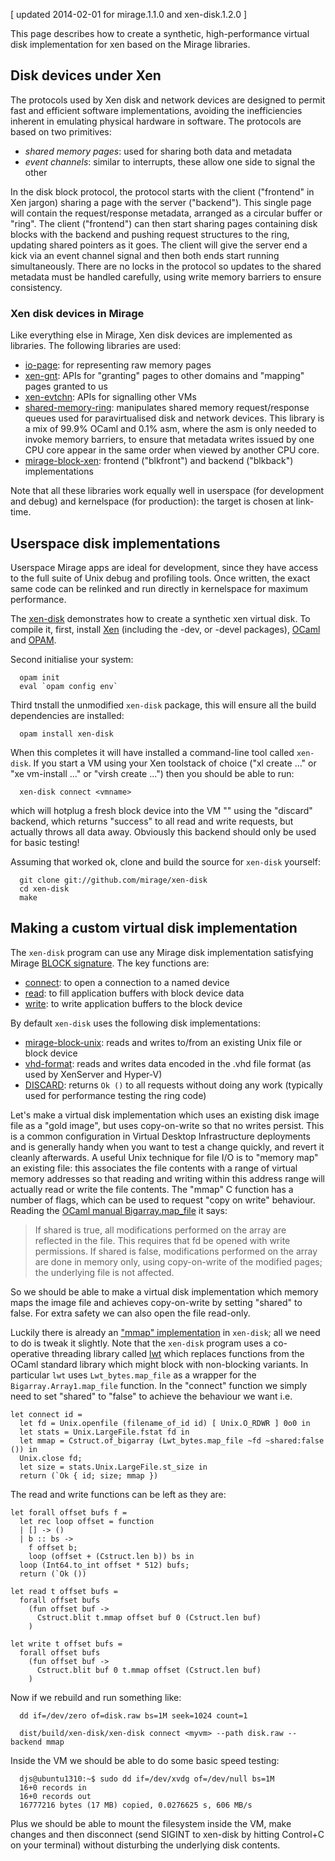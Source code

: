 [ updated 2014-02-01 for mirage.1.1.0 and xen-disk.1.2.0 ]

This page describes how to create a synthetic, high-performance
virtual disk implementation for xen based on the Mirage libraries.

## Disk devices under Xen

The protocols used by Xen disk and network devices are designed to
permit fast and efficient software implementations, avoiding the
inefficiencies inherent in emulating physical hardware in software.
The protocols are based on two primitives:

* *shared memory pages*: used for sharing both data and metadata
* *event channels*: similar to interrupts, these allow one side to signal the other

In the disk block protocol, the protocol starts with the client
("frontend" in Xen jargon) sharing a page with the server ("backend").
This single page will contain the request/response metadata, arranged
as a circular buffer or "ring". The client ("frontend") can then start
sharing pages containing disk blocks with the backend and pushing request
structures to the ring, updating shared pointers as it goes. The client
will give the server end a kick via an event channel signal and then both
ends start running simultaneously. There are no locks in the protocol so
updates to the shared metadata must be handled carefully, using write
memory barriers to ensure consistency.

### Xen disk devices in Mirage

Like everything else in Mirage, Xen disk devices are implemented as
libraries. The following libraries are used:
* [io-page](https://github.com/mirage/io-page):
  for representing raw memory pages
* [xen-gnt](https://github.com/xapi-project/ocaml-gnt):
  APIs for "granting" pages to other domains and "mapping" pages granted to us
* [xen-evtchn](https://github.com/xapi-project/xen-evtchn):
  APIs for signalling other VMs
* [shared-memory-ring](https://github.com/mirage/shared-memory-ring):
  manipulates shared memory request/response queues
  used for paravirtualised disk and network devices. This library is a mix of
  99.9% OCaml and 0.1% asm, where the asm is only needed to invoke memory
  barriers, to ensure that metadata writes issued by one CPU core appear
  in the same order when viewed by another CPU core.
* [mirage-block-xen](https://github.com/mirage/mirage-block-xen):
  frontend ("blkfront") and backend ("blkback") implementations

Note that all these libraries work equally well in userspace (for development
and debug) and kernelspace (for production): the target is chosen at
link-time.

## Userspace disk implementations

Userspace Mirage apps are ideal for development, since they have access to
the full suite of Unix debug and profiling tools. Once written, the exact
same code can be relinked and run directly in kernelspace for maximum
performance.

The [xen-disk](https://github.com/mirage/xen-disk) demonstrates how to
create a synthetic xen virtual disk. To compile it, first, install
[Xen](http://www.xen.org/) (including the -dev, or -devel packages),
[OCaml](http://www.ocaml.org/) and [OPAM](http://opam.ocamlpro.com/).

Second initialise your system:

```
  opam init
  eval `opam config env`
```

Third tnstall the unmodified `xen-disk` package, this will ensure all the build
dependencies are installed:

```
  opam install xen-disk
```

When this completes it will have installed a command-line tool called
`xen-disk`. If you start a VM using your Xen toolstack of choice
("xl create ..." or "xe vm-install ..." or "virsh create ...") then you
should be able to run:

```
  xen-disk connect <vmname>
```

which will hotplug a fresh block device into the VM "<vmname>" using the
"discard" backend, which returns "success" to all read and write requests,
but actually throws all data away. Obviously this backend should only be
used for basic testing!

Assuming that worked ok, clone and build the source for `xen-disk` yourself:

```
  git clone git://github.com/mirage/xen-disk
  cd xen-disk
  make
```

## Making a custom virtual disk implementation

The `xen-disk` program can use any Mirage disk implementation satisfying
Mirage
[BLOCK signature](https://github.com/mirage/mirage/blob/master/types/V1.mli#L134).
The key functions are:

* [connect](https://github.com/mirage/mirage/blob/master/types/V1.mli#L40):
  to open a connection to a named device
* [read](https://github.com/mirage/mirage/blob/master/types/V1.mli#L164):
  to fill application buffers with block device data
* [write](https://github.com/mirage/mirage/blob/master/types/V1.mli#L170):
  to write application buffers to the block device

By default `xen-disk` uses the following disk implementations:

* [mirage-block-unix](https://github.com/mirage/mirage-block-unix): reads and writes
  to/from an existing Unix file or block device
* [vhd-format](https://github.com/djs55/ocaml-vhd): reads and writes data encoded
  in the .vhd file format (as used by XenServer and Hyper-V)
* [DISCARD](https://github.com/mirage/xen-disk/blob/master/src/backend.ml#L45):
  returns `Ok ()` to all requests without doing any work (typically used for
  performance testing the ring code)

Let's make a virtual disk implementation which uses an existing disk
image file as a "gold image", but uses copy-on-write so that no writes
persist.
This is a common configuration in Virtual Desktop Infrastructure deployments
and is generally handy when you want to test a change quickly, and
revert it cleanly afterwards.
A useful Unix technique for file I/O is to "memory map" an existing file:
this associates the file contents with a range of virtual memory addresses
so that reading and writing within this address range will actually
read or write the file contents.
The "mmap" C function has a number of flags, which can be used to request
"copy on write" behaviour. Reading the
[OCaml manual Bigarray.map_file](http://caml.inria.fr/pub/docs/manual-ocaml/libref/Bigarray.Genarray.html)
it says:

> If shared is true, all modifications performed on the array are reflected
> in the file. This requires that fd be opened with write permissions. If
> shared is false, modifications performed on the array are done in memory
> only, using copy-on-write of the modified pages; the underlying file is
> not affected.

So we should be able to make a virtual disk implementation which memory
maps the image file and achieves copy-on-write by setting "shared" to false.
For extra safety we can also open the file read-only.

Luckily there is already an
["mmap" implementation](https://github.com/mirage/xen-disk/blob/master/src/backend.ml#L72)
in `xen-disk`; all we need to do is tweak it slightly.
Note that the `xen-disk` program uses a co-operative threading library called
[lwt](http://ocsigen.org/lwt/)
which replaces functions from the OCaml standard library which might block
with non-blocking variants. In
particular `lwt` uses `Lwt_bytes.map_file` as a wrapper for the
`Bigarray.Array1.map_file` function.
In the "connect" function we simply need to set "shared" to "false" to
achieve the behaviour we want i.e.

```
let connect id =
  let fd = Unix.openfile (filename_of_id id) [ Unix.O_RDWR ] 0o0 in
  let stats = Unix.LargeFile.fstat fd in
  let mmap = Cstruct.of_bigarray (Lwt_bytes.map_file ~fd ~shared:false ()) in
  Unix.close fd;
  let size = stats.Unix.LargeFile.st_size in
  return (`Ok { id; size; mmap })
```

The read and write functions can be left as they are:

```
let forall offset bufs f =
  let rec loop offset = function
  | [] -> ()
  | b :: bs ->
    f offset b;
    loop (offset + (Cstruct.len b)) bs in
  loop (Int64.to_int offset * 512) bufs;
  return (`Ok ())

let read t offset bufs =
  forall offset bufs
    (fun offset buf ->
      Cstruct.blit t.mmap offset buf 0 (Cstruct.len buf)
    )

let write t offset bufs =
  forall offset bufs
    (fun offset buf ->
      Cstruct.blit buf 0 t.mmap offset (Cstruct.len buf)
    )
```

Now if we rebuild and run something like:

```
  dd if=/dev/zero of=disk.raw bs=1M seek=1024 count=1

  dist/build/xen-disk/xen-disk connect <myvm> --path disk.raw --backend mmap
```

Inside the VM we should be able to do some basic speed testing:

```
  djs@ubuntu1310:~$ sudo dd if=/dev/xvdg of=/dev/null bs=1M
  16+0 records in
  16+0 records out
  16777216 bytes (17 MB) copied, 0.0276625 s, 606 MB/s
```

Plus we should be able to mount the filesystem inside the VM, make changes and
then disconnect (send SIGINT to xen-disk by hitting Control+C on your terminal)
without disturbing the underlying disk contents.

